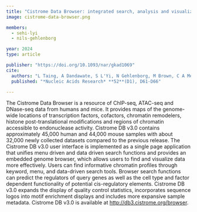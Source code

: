 ```yaml
---
title: "Cistrome Data Browser: integrated search, analysis and visualization of chromatin data"
image: cistrome-data-browser.png

members:
  - sehi-lyi
  - nils-gehlenborg

year: 2024
type: article

publisher: "https://doi.org/10.1093/nar/gkad1069"
cite:
  authors: "L Taing, A Dandawate, S L'Yi, N Gehlenborg, M Brown, C A Meyer"
  published: "*Nucleic Acids Research* **52**(D1), D61-D66"

---
```

The Cistrome Data Browser is a resource of ChIP-seq, ATAC-seq and DNase-seq data from humans and mice. It provides maps of the genome-wide locations of transcription factors, cofactors, chromatin remodelers, histone post-translational modifications and regions of chromatin accessible to endonuclease activity. Cistrome DB v3.0 contains approximately 45,000 human and 44,000 mouse samples with about 32,000 newly collected datasets compared to the previous release. The Cistrome DB v3.0 user interface is implemented as a single page application that unifies menu driven and data driven search functions and provides an embedded genome browser, which allows users to find and visualize data more effectively. Users can find informative chromatin profiles through keyword, menu, and data-driven search tools. Browser search functions can predict the regulators of query genes as well as the cell type and factor dependent functionality of potential cis-regulatory elements. Cistrome DB v3.0 expands the display of quality control statistics, incorporates sequence logos into motif enrichment displays and includes more expansive sample metadata. Cistrome DB v3.0 is available at http://db3.cistrome.org/browser.